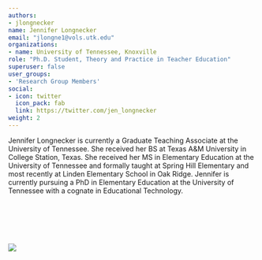 ```yaml
---
authors:
- jlongnecker
name: Jennifer Longnecker
email: "jlongne1@vols.utk.edu"
organizations:
- name: University of Tennessee, Knoxville
role: "Ph.D. Student, Theory and Practice in Teacher Education"
superuser: false
user_groups:
- 'Research Group Members'
social:
- icon: twitter
  icon_pack: fab
  link: https://twitter.com/jen_longnecker
weight: 2
---
```

Jennifer Longnecker is currently a Graduate Teaching Associate at the University of Tennessee. She received her BS at Texas A&M University in College Station, Texas. She received her MS in Elementary Education at the University of Tennessee and formally taught at Spring Hill Elementary and most recently at Linden Elementary School in Oak Ridge. Jennifer is currently pursuing a PhD in Elementary Education at the University of Tennessee with a cognate in Educational Technology. 

<br>
<br>
<br>
<br>
<br>
<img src="/img/jlongnecker.jpg" style = "max-width:65%"/>
